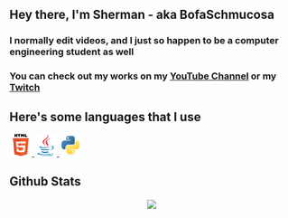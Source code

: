 [YouTube Channel]: https://www.youtube.com/channel/UCmxgAR5bhzAeLIhdPkUsVBA
[Twitch]: https://www.twitch.tv/bofamucosa
## Hey there, I'm Sherman - aka BofaSchmucosa

### I normally edit videos, and I just so happen to be a computer engineering student as well
### You can check out my works on my [YouTube Channel] or my [Twitch]

## Here's some languages that I use
<p align="left"> <a href="https://www.w3.org/html/" target="_blank" rel="noreferrer"> <img src="https://raw.githubusercontent.com/devicons/devicon/master/icons/html5/html5-original-wordmark.svg" alt="html5" width="40" height="40"/> </a> <a href="https://www.java.com" target="_blank" rel="noreferrer"> <img src="https://raw.githubusercontent.com/devicons/devicon/master/icons/java/java-original.svg" alt="java" width="40" height="40"/> </a> <a href="https://www.python.org" target="_blank" rel="noreferrer"> <img src="https://raw.githubusercontent.com/devicons/devicon/master/icons/python/python-original.svg" alt="python" width="40" height="40"/> </a> </p>

## Github Stats  
<div align="center"><img src="https://github-readme-stats.vercel.app/api?username=BofaSchmucosa&theme=radical&show_icons=true&count_private=true&hide_border=true" align="center" /></div>  

<br/>  
